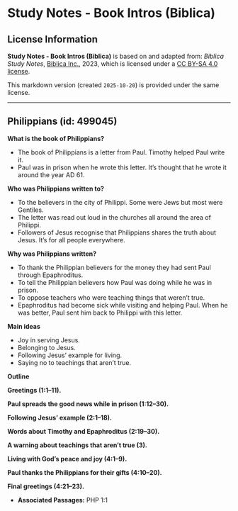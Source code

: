 # Study Notes - Book Intros (Biblica)

## License Information

**Study Notes - Book Intros (Biblica)** is based on and adapted from: _Biblica Study Notes_, [Biblica Inc.](https://www.biblica.com/), 2023, which is licensed under a [CC BY-SA 4.0 license](https://creativecommons.org/licenses/by-sa/4.0/legalcode.en).

This markdown version (created `2025-10-20`) is provided under the same license.



--------------------------------

## Philippians (id: 499045)

**What is the book of Philippians?**

* The book of Philippians is a letter from Paul. Timothy helped Paul write it.
* Paul was in prison when he wrote this letter. It’s thought that he wrote it around the year AD 61\.

**Who was Philippians written to?**

* To the believers in the city of Philippi. Some were Jews but most were Gentiles.
* The letter was read out loud in the churches all around the area of Philippi.
* Followers of Jesus recognise that Philippians shares the truth about Jesus. It’s for all people everywhere.

**Why was Philippians written?**

* To thank the Philippian believers for the money they had sent Paul through Epaphroditus.
* To tell the Philippian believers how Paul was doing while he was in prison.
* To oppose teachers who were teaching things that weren’t true.
* Epaphroditus had become sick while visiting and helping Paul. When he was better, Paul sent him back to Philippi with this letter.

**Main ideas**

* Joy in serving Jesus.
* Belonging to Jesus.
* Following Jesus’ example for living.
* Saying no to teachings that aren’t true.

**Outline**

**Greetings (1:1–11\).**

**Paul spreads the good news while in prison (1:12–30\).**

**Following Jesus’ example (2:1–18\).**

**Words about Timothy and Epaphroditus (2:19–30\).**

**A warning about teachings that aren’t true (3\).**

**Living with God’s peace and joy (4:1–9\).**

**Paul thanks the Philippians for their gifts (4:10–20\).**

**Final greetings (4:21–23\).**

* **Associated Passages:** PHP 1:1

